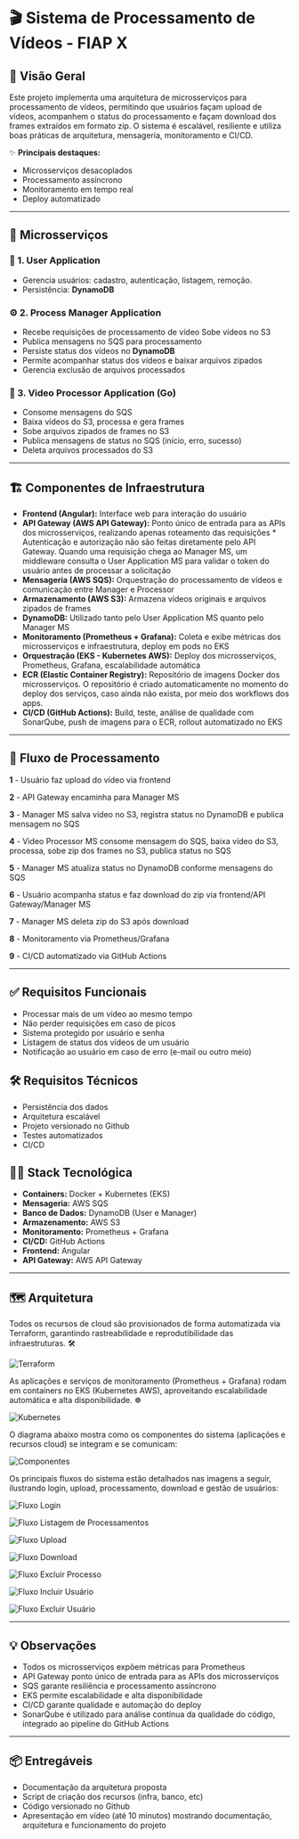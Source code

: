 # 🎬 Sistema de Processamento de Vídeos - FIAP X

## 👀 Visão Geral

Este projeto implementa uma arquitetura de microsserviços para processamento de vídeos, permitindo que usuários façam upload de vídeos, acompanhem o status do processamento e façam download dos frames extraídos em formato zip. O sistema é escalável, resiliente e utiliza boas práticas de arquitetura, mensageria, monitoramento e CI/CD.

✨ **Principais destaques:**
- Microsserviços desacoplados
- Processamento assíncrono
- Monitoramento em tempo real
- Deploy automatizado

---

## 🧩 Microsserviços

### 👤 1. User Application
- Gerencia usuários: cadastro, autenticação, listagem, remoção.
- Persistência: **DynamoDB**

### ⚙️ 2. Process Manager Application
- Recebe requisições de processamento de vídeo
Sobe vídeos no S3
- Publica mensagens no SQS para processamento
- Persiste status dos vídeos no **DynamoDB**
- Permite acompanhar status dos vídeos e baixar arquivos zipados
- Gerencia exclusão de arquivos processados

### 🎥 3. Video Processor Application (Go)
- Consome mensagens do SQS
- Baixa vídeos do S3, processa e gera frames
- Sobe arquivos zipados de frames no S3
- Publica mensagens de status no SQS (início, erro, sucesso)
- Deleta arquivos processados do S3

---

## 🏗️ Componentes de Infraestrutura

* **Frontend (Angular):** Interface web para interação do usuário
* **API Gateway (AWS API Gateway):** Ponto único de entrada para as APIs dos microsserviços, realizando apenas roteamento das requisições
        * Autenticação e autorização não são feitas diretamente pelo API Gateway. Quando uma requisição chega ao Manager MS, um middleware consulta o User Application MS para validar o token do usuário antes de processar a solicitação
* **Mensageria (AWS SQS):** Orquestração do processamento de vídeos e comunicação entre Manager e Processor
* **Armazenamento (AWS S3):** Armazena vídeos originais e arquivos zipados de frames
* **DynamoDB:** Utilizado tanto pelo User Application MS quanto pelo Manager MS
* **Monitoramento (Prometheus + Grafana):** Coleta e exibe métricas dos microsserviços e infraestrutura, deploy em pods no EKS
* **Orquestração (EKS - Kubernetes AWS):** Deploy dos microsserviços, Prometheus, Grafana, escalabilidade automática
* **ECR (Elastic Container Registry):** Repositório de imagens Docker dos microsserviços. O repositório é criado automaticamente no momento do deploy dos serviços, caso ainda não exista, por meio dos workflows dos apps.
* **CI/CD (GitHub Actions):** Build, teste, análise de qualidade com SonarQube, push de imagens para o ECR, rollout automatizado no EKS

---

## 🔄 Fluxo de Processamento

**1** - Usuário faz upload do vídeo via frontend

**2** - API Gateway encaminha para Manager MS

**3** - Manager MS salva vídeo no S3, registra status no DynamoDB e publica mensagem no SQS

**4** - Video Processor MS consome mensagem do SQS, baixa vídeo do S3, processa, sobe zip dos frames no S3, publica status no SQS

**5** - Manager MS atualiza status no DynamoDB conforme mensagens do SQS

**6** - Usuário acompanha status e faz download do zip via frontend/API Gateway/Manager MS

**7** - Manager MS deleta zip do S3 após download

**8** - Monitoramento via Prometheus/Grafana

**9** - CI/CD automatizado via GitHub Actions

---

## ✅ Requisitos Funcionais

* Processar mais de um vídeo ao mesmo tempo
* Não perder requisições em caso de picos
* Sistema protegido por usuário e senha
* Listagem de status dos vídeos de um usuário
* Notificação ao usuário em caso de erro (e-mail ou outro meio)

## 🛠️ Requisitos Técnicos

* Persistência dos dados
* Arquitetura escalável
* Projeto versionado no Github
* Testes automatizados
* CI/CD

## 🧑‍💻 Stack Tecnológica

* **Containers:** Docker + Kubernetes (EKS)
* **Mensageria:** AWS SQS
* **Banco de Dados:** DynamoDB (User e Manager)
* **Armazenamento:** AWS S3
* **Monitoramento:** Prometheus + Grafana
* **CI/CD:** GitHub Actions
* **Frontend:** Angular
* **API Gateway:** AWS API Gateway

---

## 🗺️ Arquitetura

Todos os recursos de cloud são provisionados de forma automatizada via Terraform, garantindo rastreabilidade e reprodutibilidade das infraestruturas. 🛠️

![Terraform](doc/terraform.png)

As aplicações e serviços de monitoramento (Prometheus + Grafana) rodam em containers no EKS (Kubernetes AWS), aproveitando escalabilidade automática e alta disponibilidade. ☸️

![Kubernetes](doc/kubernetes.png)

O diagrama abaixo mostra como os componentes do sistema (aplicações e recursos cloud) se integram e se comunicam:

![Componentes](doc/componentes.png)

Os principais fluxos do sistema estão detalhados nas imagens a seguir, ilustrando login, upload, processamento, download e gestão de usuários:

![Fluxo Login](doc/01-fluxo-login.png)

![Fluxo Listagem de Processamentos](doc/02-fluxo-listagem-processamentos.png)

![Fluxo Upload](doc/03-fluxo-upload.png)

![Fluxo Download](doc/04-fluxo-download.png)

![Fluxo Excluir Processo](doc/05-fluxo-excluir-processo.png)

![Fluxo Incluir Usuário](doc/06-fluxo-incluir-usuario.png)

![Fluxo Excluir Usuário](doc/07-fluxo-excluir-usuario.png)

---

## 💡 Observações

* Todos os microsserviços expõem métricas para Prometheus
* API Gateway ponto único de entrada para as APIs dos microsserviços
* SQS garante resiliência e processamento assíncrono
* EKS permite escalabilidade e alta disponibilidade
* CI/CD garante qualidade e automação do deploy
* SonarQube é utilizado para análise contínua da qualidade do código, integrado ao pipeline do GitHub Actions

---

## 📦 Entregáveis

* Documentação da arquitetura proposta
* Script de criação dos recursos (infra, banco, etc)
* Código versionado no Github
* Apresentação em vídeo (até 10 minutos) mostrando documentação, arquitetura e funcionamento do projeto
